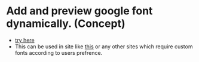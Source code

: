 # Add and preview google font dynamically. (Concept)
- [try here](https://kvnal.github.io/google-font)
- This can be used in site like [this](https://kvnal.github.io/words) or any other sites which require custom fonts according to users prefrence.
